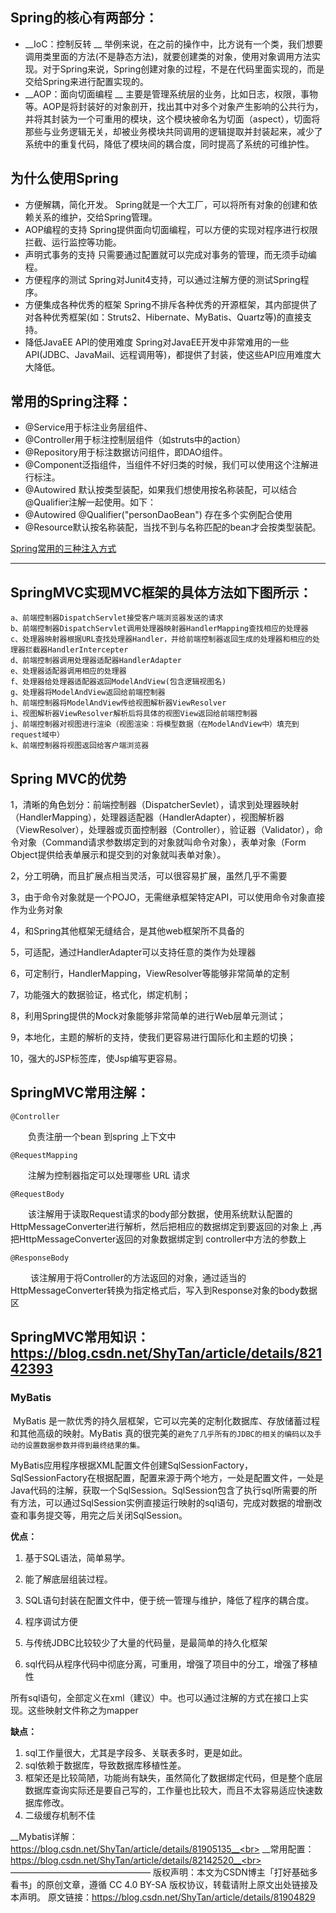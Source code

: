 Spring的核心有两部分：
---



* __IoC：控制反转 __
  举例来说，在之前的操作中，比方说有一个类，我们想要调用类里面的方法(不是静态方法)，就要创建类的对象，使用对象调用方法实现。对于Spring来说，Spring创建对象的过程，不是在代码里面实现的，而是交给Spring来进行配置实现的。
* __AOP：面向切面编程 __
  主要是管理系统层的业务，比如日志，权限，事物等。AOP是将封装好的对象剖开，找出其中对多个对象产生影响的公共行为，并将其封装为一个可重用的模块，这个模块被命名为切面（aspect），切面将那些与业务逻辑无关，却被业务模块共同调用的逻辑提取并封装起来，减少了系统中的重复代码，降低了模块间的耦合度，同时提高了系统的可维护性。

为什么使用Spring
---

* 方便解耦，简化开发。 
  Spring就是一个大工厂，可以将所有对象的创建和依赖关系的维护，交给Spring管理。
* AOP编程的支持 
  Spring提供面向切面编程，可以方便的实现对程序进行权限拦截、运行监控等功能。
* 声明式事务的支持 
  只需要通过配置就可以完成对事务的管理，而无须手动编程。
* 方便程序的测试 
  Spring对Junit4支持，可以通过注解方便的测试Spring程序。
* 方便集成各种优秀的框架 
  Spring不排斥各种优秀的开源框架，其内部提供了对各种优秀框架(如：Struts2、Hibernate、MyBatis、Quartz等)的直接支持。
* 降低JavaEE API的使用难度 
  Spring对JavaEE开发中非常难用的一些API(JDBC、JavaMail、远程调用等)，都提供了封装，使这些API应用难度大大降低。



常用的Spring注释：
---

* @Service用于标注业务层组件、 
* @Controller用于标注控制层组件（如struts中的action）
* @Repository用于标注数据访问组件，即DAO组件。
* @Component泛指组件，当组件不好归类的时候，我们可以使用这个注解进行标注。
* @Autowired 默认按类型装配，如果我们想使用按名称装配，可以结合@Qualifier注解一起使用。如下：
* @Autowired @Qualifier("personDaoBean") 存在多个实例配合使用
* @Resource默认按名称装配，当找不到与名称匹配的bean才会按类型装配。
  

[Spring常用的三种注入方式](https://blog.csdn.net/ShyTan/article/details/82142285)

---



SpringMVC实现MVC框架的具体方法如下图所示：
---



    a、前端控制器DispatchServlet接受客户端浏览器发送的请求 
    b、前端控制器DispatchServlet调用处理器映射器HandlerMapping查找相应的处理器 
    c、处理器映射器根据URL查找处理器Handler，并给前端控制器返回生成的处理器和相应的处理器拦截器HandlerIntercepter 
    d、前端控制器调用处理器适配器HandlerAdapter 
    e、处理器适配器调用相应的处理器 
    f、处理器给处理器适配器返回ModelAndView(包含逻辑视图名) 
    g、处理器将ModelAndView返回给前端控制器 
    h、前端控制器将ModelAndView传给视图解析器ViewResolver 
    i、视图解析器ViewResolver解析后将具体的视图View返回给前端控制器 
    j、前端控制器对视图进行渲染（视图渲染：将模型数据（在ModelAndView中）填充到request域中） 
    k、前端控制器将视图返回给客户端浏览器

Spring MVC的优势
---

1，清晰的角色划分：前端控制器（DispatcherSevlet），请求到处理器映射（HandlerMapping），处理器适配器（HandlerAdapter），视图解析器（ViewResolver），处理器或页面控制器（Controller），验证器（Validator），命令对象（Command请求参数绑定到的对象就叫命令对象），表单对象（Form Object提供给表单展示和提交到的对象就叫表单对象）。

2，分工明确，而且扩展点相当灵活，可以很容易扩展，虽然几乎不需要

3，由于命令对象就是一个POJO，无需继承框架特定API，可以使用命令对象直接作为业务对象

4，和Spring其他框架无缝结合，是其他web框架所不具备的

5，可适配，通过HandlerAdapter可以支持任意的类作为处理器

6，可定制行，HandlerMapping，ViewResolver等能够非常简单的定制

7，功能强大的数据验证，格式化，绑定机制；

8，利用Spring提供的Mock对象能够非常简单的进行Web层单元测试；

9，本地化，主题的解析的支持，使我们更容易进行国际化和主题的切换；

10，强大的JSP标签库，使Jsp编写更容易。

SpringMVC常用注解：
---

`@Controller`

　　负责注册一个bean 到spring 上下文中

`@RequestMapping`

　　注解为控制器指定可以处理哪些 URL 请求

`@RequestBody`

　　该注解用于读取Request请求的body部分数据，使用系统默认配置的HttpMessageConverter进行解析，然后把相应的数据绑定到要返回的对象上 ,再把HttpMessageConverter返回的对象数据绑定到 controller中方法的参数上

`@ResponseBody`

　　 该注解用于将Controller的方法返回的对象，通过适当的HttpMessageConverter转换为指定格式后，写入到Response对象的body数据区



SpringMVC常用知识：https://blog.csdn.net/ShyTan/article/details/82142393
---



<h3>MyBatis</h3>



​	MyBatis 是一款优秀的持久层框架，它可以完美的定制化数据库、存放储蓄过程和其他高级的映射。MyBatis 真的很完美的`避免了几乎所有的JDBC的相关的编码以及手动的设置数据参数并得到最终结果的集。`

​	MyBatis应用程序根据XML配置文件创建SqlSessionFactory，SqlSessionFactory在根据配置，配置来源于两个地方，一处是配置文件，一处是Java代码的注解，获取一个SqlSession。SqlSession包含了执行sql所需要的所有方法，可以通过SqlSession实例直接运行映射的sql语句，完成对数据的增删改查和事务提交等，用完之后关闭SqlSession。

__优点：__

1. 基于SQL语法，简单易学。

2. 能了解底层组装过程。

3. SQL语句封装在配置文件中，便于统一管理与维护，降低了程序的耦合度。

4. 程序调试方便

5. 与传统JDBC比较较少了大量的代码量，是最简单的持久化框架

6. sql代码从程序代码中彻底分离，可重用，增强了项目中的分工，增强了移植性

所有sql语句，全部定义在xml（建议）中。也可以通过注解的方式在接口上实现。这些映射文件称之为mapper

__缺点：__

1. sql工作量很大，尤其是字段多、关联表多时，更是如此。
2. sql依赖于数据库，导致数据库移植性差。
3. 框架还是比较简陋，功能尚有缺失，虽然简化了数据绑定代码，但是整个底层数据库查询实际还是要自己写的，工作量也比较大，而且不太容易适应快速数据库修改。 
4. 二级缓存机制不佳

__Mybatis详解：https://blog.csdn.net/ShyTan/article/details/81905135__<br>
__常用配置：https://blog.csdn.net/ShyTan/article/details/82142520__<br>
————————————————
版权声明：本文为CSDN博主「打好基础多看书」的原创文章，遵循 CC 4.0 BY-SA 版权协议，转载请附上原文出处链接及本声明。
原文链接：https://blog.csdn.net/ShyTan/article/details/81904829